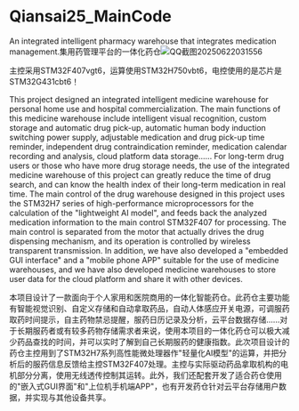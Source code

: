 # Qiansai25_MainCode
An integrated intelligent pharmacy warehouse that integrates medication management.集用药管理平台的一体化药仓![QQ截图20250622031556](https://github.com/user-attachments/assets/26797abc-387c-4e21-9396-c810db961317)

主控采用STM32F407vgt6，运算使用STM32H750vbt6，电控使用的是芯片是STM32G431cbt6！


This project designed an integrated intelligent medicine warehouse for personal home use and hospital commercialization. The main functions of this medicine warehouse include intelligent visual recognition, custom storage and automatic drug pick-up, automatic human body induction switching power supply, adjustable medication and drug pick-up time reminder, independent drug contraindication reminder, medication calendar recording and analysis, cloud platform data storage...... For long-term drug users or those who have more drug storage needs, the use of the integrated medicine warehouse of this project can greatly reduce the time of drug search, and can know the health index of their long-term medication in real time. The main control of the drug warehouse designed in this project uses the STM32H7 series of high-performance microprocessors for the calculation of the "lightweight AI model", and feeds back the analyzed medication information to the main control STM32F407 for processing. The main control is separated from the motor that actually drives the drug dispensing mechanism, and its operation is controlled by wireless transparent transmission. In addition, we have also developed a "embedded GUI interface" and a "mobile phone APP" suitable for the use of medicine warehouses, and we have also developed medicine warehouses to store user data for the cloud platform and share it with other devices.

本项目设计了一款面向于个人家用和医院商用的一体化智能药仓。此药仓主要功能有智能视觉识别、自定义存储和自动拿取药品，自动人体感应开关电源，可调服药取药时间提示，自主药物禁忌提醒，服药日历记录及分析，云平台数据存储......对于长期服药者或有较多药物存储需求者来说，使用本项目的一体化药仓可以极大减少药品查找的时间，并可以实时了解到自己长期服药的健康指数。此次项目设计的药仓主控用到了STM32H7系列高性能微处理器作"轻量化AI模型"的运算，并把分析后的服药信息反馈给主控STM32F407处理。主控与实际驱动药品拿取机构的电机部分分离，使用无线透传控制其运转。此外，我们还配套开发了适合药仓使用的"嵌入式GUI界面"和"上位机手机端APP"，也有开发药仓针对云平台存储用户数据，并实现与其他设备共享。
